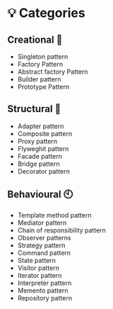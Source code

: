 # :bulb: Categories

## Creational :hammer:
* Singleton pattern
* Factory Pattern
* Abstract factory Pattern
* Builder pattern
* Prototype Pattern
## Structural :bank:
* Adapter pattern
* Composite pattern
* Proxy pattern
* Flyweghit pattern
* Facade pattern
* Bridge pattern
* Decorator pattern
## Behavioural :clock10:
* Template method pattern
* Mediator pattern
* Chain of responsibility pattern
* Observer patterns
* Strategy pattern
* Command pattern
* State pattern
* Visitor pattern
* Iterator pattern
* Interpreter pattern
* Memento pattern
* Repository pattern
